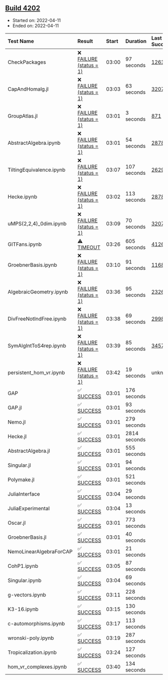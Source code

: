 ## [Build 4202](https://oscarci.mathematik.uni-kl.de/job/oscar-stable/4202/)

* Started on: 2022-04-11
* Ended on: 2022-04-11

| Test Name    | Result | Start | Duration | Last Success | First Failure |
|:-------------|:-------|:------|:---------|:-------------|:--------------|
| CheckPackages | ❌ [FAILURE (status = 1)](https://oscarci.mathematik.uni-kl.de/job/oscar-stable/4202/artifact/logs/build-4202/CheckPackages.log) | 03:00 | 97 seconds | [1263](https://oscarci.mathematik.uni-kl.de/job/oscar-stable/1263/) | [1264](https://oscarci.mathematik.uni-kl.de/job/oscar-stable/1264/) |
| CapAndHomalg.jl | ❌ [FAILURE (status = 1)](https://oscarci.mathematik.uni-kl.de/job/oscar-stable/4202/artifact/logs/build-4202/CapAndHomalg.jl.log) | 03:03 | 63 seconds | [3207](https://oscarci.mathematik.uni-kl.de/job/oscar-stable/3207/) | [3208](https://oscarci.mathematik.uni-kl.de/job/oscar-stable/3208/) |
| GroupAtlas.jl | ❌ [FAILURE (status = 1)](https://oscarci.mathematik.uni-kl.de/job/oscar-stable/4202/artifact/logs/build-4202/GroupAtlas.jl.log) | 03:01 | 3 seconds | [871](https://oscarci.mathematik.uni-kl.de/job/oscar-stable/871/) | [872](https://oscarci.mathematik.uni-kl.de/job/oscar-stable/872/) |
| AbstractAlgebra.ipynb | ❌ [FAILURE (status = 1)](https://oscarci.mathematik.uni-kl.de/job/oscar-stable/4202/artifact/logs/build-4202/AbstractAlgebra.ipynb.log) | 03:01 | 54 seconds | [2878](https://oscarci.mathematik.uni-kl.de/job/oscar-stable/2878/) | [2879](https://oscarci.mathematik.uni-kl.de/job/oscar-stable/2879/) |
| TiltingEquivalence.ipynb | ❌ [FAILURE (status = 1)](https://oscarci.mathematik.uni-kl.de/job/oscar-stable/4202/artifact/logs/build-4202/TiltingEquivalence.ipynb.log) | 03:07 | 107 seconds | [2629](https://oscarci.mathematik.uni-kl.de/job/oscar-stable/2629/) | [2630](https://oscarci.mathematik.uni-kl.de/job/oscar-stable/2630/) |
| Hecke.ipynb | ❌ [FAILURE (status = 1)](https://oscarci.mathematik.uni-kl.de/job/oscar-stable/4202/artifact/logs/build-4202/Hecke.ipynb.log) | 03:02 | 113 seconds | [2878](https://oscarci.mathematik.uni-kl.de/job/oscar-stable/2878/) | [2879](https://oscarci.mathematik.uni-kl.de/job/oscar-stable/2879/) |
| uMPS(2,2,4)_0dim.ipynb | ❌ [FAILURE (status = 1)](https://oscarci.mathematik.uni-kl.de/job/oscar-stable/4202/artifact/logs/build-4202/uMPS-2-2-4-_0dim.ipynb.log) | 03:09 | 70 seconds | [3207](https://oscarci.mathematik.uni-kl.de/job/oscar-stable/3207/) | [3208](https://oscarci.mathematik.uni-kl.de/job/oscar-stable/3208/) |
| GITFans.ipynb | ⚠ [TIMEOUT](https://oscarci.mathematik.uni-kl.de/job/oscar-stable/4202/artifact/logs/build-4202/GITFans.ipynb.log) | 03:26 | 605 seconds | [4126](https://oscarci.mathematik.uni-kl.de/job/oscar-stable/4126/) | [4127](https://oscarci.mathematik.uni-kl.de/job/oscar-stable/4127/) |
| GroebnerBasis.ipynb | ❌ [FAILURE (status = 1)](https://oscarci.mathematik.uni-kl.de/job/oscar-stable/4202/artifact/logs/build-4202/GroebnerBasis.ipynb.log) | 03:10 | 91 seconds | [1168](https://oscarci.mathematik.uni-kl.de/job/oscar-stable/1168/) | [1169](https://oscarci.mathematik.uni-kl.de/job/oscar-stable/1169/) |
| AlgebraicGeometry.ipynb | ❌ [FAILURE (status = 1)](https://oscarci.mathematik.uni-kl.de/job/oscar-stable/4202/artifact/logs/build-4202/AlgebraicGeometry.ipynb.log) | 03:36 | 95 seconds | [2326](https://oscarci.mathematik.uni-kl.de/job/oscar-stable/2326/) | [2327](https://oscarci.mathematik.uni-kl.de/job/oscar-stable/2327/) |
| DivFreeNotIndFree.ipynb | ❌ [FAILURE (status = 1)](https://oscarci.mathematik.uni-kl.de/job/oscar-stable/4202/artifact/logs/build-4202/DivFreeNotIndFree.ipynb.log) | 03:38 | 69 seconds | [2998](https://oscarci.mathematik.uni-kl.de/job/oscar-stable/2998/) | [2999](https://oscarci.mathematik.uni-kl.de/job/oscar-stable/2999/) |
| SymAlgIntToS4rep.ipynb | ❌ [FAILURE (status = 1)](https://oscarci.mathematik.uni-kl.de/job/oscar-stable/4202/artifact/logs/build-4202/SymAlgIntToS4rep.ipynb.log) | 03:39 | 85 seconds | [3457](https://oscarci.mathematik.uni-kl.de/job/oscar-stable/3457/) | [3458](https://oscarci.mathematik.uni-kl.de/job/oscar-stable/3458/) |
| persistent_hom_vr.ipynb | ❌ [FAILURE (status = 1)](https://oscarci.mathematik.uni-kl.de/job/oscar-stable/4202/artifact/logs/build-4202/persistent_hom_vr.ipynb.log) | 03:42 | 19 seconds | unknown | unknown |
| GAP | ✅ [SUCCESS](https://oscarci.mathematik.uni-kl.de/job/oscar-stable/4202/artifact/logs/build-4202/GAP.log) | 03:01 | 176 seconds |  |  |
| GAP.jl | ✅ [SUCCESS](https://oscarci.mathematik.uni-kl.de/job/oscar-stable/4202/artifact/logs/build-4202/GAP.jl.log) | 03:01 | 93 seconds |  |  |
| Nemo.jl | ✅ [SUCCESS](https://oscarci.mathematik.uni-kl.de/job/oscar-stable/4202/artifact/logs/build-4202/Nemo.jl.log) | 03:01 | 279 seconds |  |  |
| Hecke.jl | ✅ [SUCCESS](https://oscarci.mathematik.uni-kl.de/job/oscar-stable/4202/artifact/logs/build-4202/Hecke.jl.log) | 03:01 | 2814 seconds |  |  |
| AbstractAlgebra.jl | ✅ [SUCCESS](https://oscarci.mathematik.uni-kl.de/job/oscar-stable/4202/artifact/logs/build-4202/AbstractAlgebra.jl.log) | 03:01 | 555 seconds |  |  |
| Singular.jl | ✅ [SUCCESS](https://oscarci.mathematik.uni-kl.de/job/oscar-stable/4202/artifact/logs/build-4202/Singular.jl.log) | 03:01 | 94 seconds |  |  |
| Polymake.jl | ✅ [SUCCESS](https://oscarci.mathematik.uni-kl.de/job/oscar-stable/4202/artifact/logs/build-4202/Polymake.jl.log) | 03:01 | 521 seconds |  |  |
| JuliaInterface | ✅ [SUCCESS](https://oscarci.mathematik.uni-kl.de/job/oscar-stable/4202/artifact/logs/build-4202/JuliaInterface.log) | 03:04 | 29 seconds |  |  |
| JuliaExperimental | ✅ [SUCCESS](https://oscarci.mathematik.uni-kl.de/job/oscar-stable/4202/artifact/logs/build-4202/JuliaExperimental.log) | 03:04 | 13 seconds |  |  |
| Oscar.jl | ✅ [SUCCESS](https://oscarci.mathematik.uni-kl.de/job/oscar-stable/4202/artifact/logs/build-4202/Oscar.jl.log) | 03:01 | 773 seconds |  |  |
| GroebnerBasis.jl | ✅ [SUCCESS](https://oscarci.mathematik.uni-kl.de/job/oscar-stable/4202/artifact/logs/build-4202/GroebnerBasis.jl.log) | 03:01 | 40 seconds |  |  |
| NemoLinearAlgebraForCAP | ✅ [SUCCESS](https://oscarci.mathematik.uni-kl.de/job/oscar-stable/4202/artifact/logs/build-4202/NemoLinearAlgebraForCAP.log) | 03:01 | 21 seconds |  |  |
| CohP1.ipynb | ✅ [SUCCESS](https://oscarci.mathematik.uni-kl.de/job/oscar-stable/4202/artifact/logs/build-4202/CohP1.ipynb.log) | 03:05 | 87 seconds |  |  |
| Singular.ipynb | ✅ [SUCCESS](https://oscarci.mathematik.uni-kl.de/job/oscar-stable/4202/artifact/logs/build-4202/Singular.ipynb.log) | 03:04 | 69 seconds |  |  |
| g-vectors.ipynb | ✅ [SUCCESS](https://oscarci.mathematik.uni-kl.de/job/oscar-stable/4202/artifact/logs/build-4202/g-vectors.ipynb.log) | 03:11 | 228 seconds |  |  |
| K3-16.ipynb | ✅ [SUCCESS](https://oscarci.mathematik.uni-kl.de/job/oscar-stable/4202/artifact/logs/build-4202/K3-16.ipynb.log) | 03:15 | 130 seconds |  |  |
| c-automorphisms.ipynb | ✅ [SUCCESS](https://oscarci.mathematik.uni-kl.de/job/oscar-stable/4202/artifact/logs/build-4202/c-automorphisms.ipynb.log) | 03:17 | 113 seconds |  |  |
| wronski-poly.ipynb | ✅ [SUCCESS](https://oscarci.mathematik.uni-kl.de/job/oscar-stable/4202/artifact/logs/build-4202/wronski-poly.ipynb.log) | 03:19 | 287 seconds |  |  |
| Tropicalization.ipynb | ✅ [SUCCESS](https://oscarci.mathematik.uni-kl.de/job/oscar-stable/4202/artifact/logs/build-4202/Tropicalization.ipynb.log) | 03:24 | 127 seconds |  |  |
| hom_vr_complexes.ipynb | ✅ [SUCCESS](https://oscarci.mathematik.uni-kl.de/job/oscar-stable/4202/artifact/logs/build-4202/hom_vr_complexes.ipynb.log) | 03:40 | 134 seconds |  |  |
